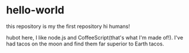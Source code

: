 # hello-world
this repository is my the first repository 
hi humans!

hubot here, I like node.js and CoffeeScript(that's what I'm made of!).
I've had tacos on the moon and find them far superior to Earth tacos.
